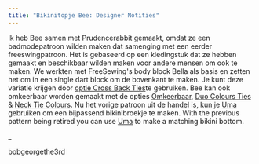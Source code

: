 ```yaml
---
title: "Bikinitopje Bee: Designer Notities"
---
```


Ik heb Bee samen met Prudencerabbit gemaakt, omdat ze een badmodepatroon wilden maken dat samenging met een eerder freeswingpatroon. Het is gebaseerd op een kledingstuk dat ze hebben gemaakt en beschikbaar wilden maken voor andere mensen om ook te maken. We werkten met FreeSewing's body block Bella als basis en zetten het om in een single dart block om de bovenkant te maken. Je kunt deze variatie krijgen door [optie Cross Back Ties](/docs/designs/bee/options/crossbackties/)te gebruiken. Bee kan ook omkeerbaar worden gemaakt met de opties [Omkeerbaar](/docs/designs/bee/options/reversible), [Duo Colours Ties](/docs/designs/bee/options/duocolorties) & [Neck Tie Colours](/docs/designs/bee/options/necktiecolours). Nu het vorige patroon uit de handel is, kun je [Uma](docs/designs/uma) gebruiken om een bijpassend bikinibroekje te maken. With the previous pattern being retired you can use [Uma](/docs/designs/uma) to make a matching bikini bottom.

_

bobgeorgethe3rd
